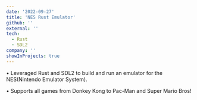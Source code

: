 ```yaml
---
date: '2022-09-27'
title: 'NES Rust Emulator'
github: ''
external: ''
tech:
  - Rust
  - SDL2
company: ''
showInProjects: true
---
```


• Leveraged Rust and SDL2 to build and run an emulator for the NES(Nintendo Emulator System).

• Supports all games from Donkey Kong to Pac-Man and Super Mario Bros!
